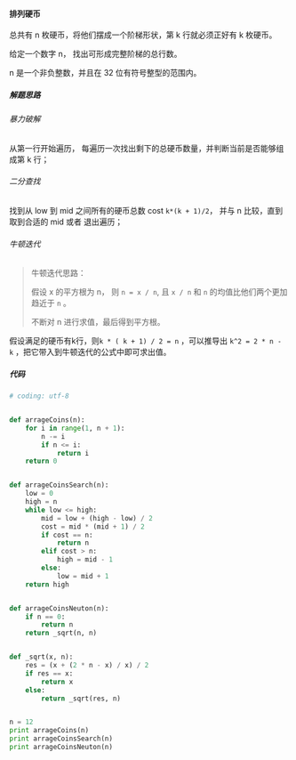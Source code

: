 #### 排列硬币

总共有 n 枚硬币，将他们摆成一个阶梯形状，第 k 行就必须正好有 k 枚硬币。

给定一个数字 n， 找出可形成完整阶梯的总行数。

n 是一个非负整数，并且在 32 位有符号整型的范围内。



##### 解题思路

###### 暴力破解

从第一行开始遍历， 每遍历一次找出剩下的总硬币数量，并判断当前是否能够组成第 k 行；



###### 二分查找

找到从 low 到 mid 之间所有的硬币总数 cost  `k*(k + 1)/2`， 并与 n 比较，直到取到合适的 mid 或者 退出遍历；



###### 牛顿迭代

> 牛顿迭代思路：
>
> 假设 x 的平方根为 n， 则 `n = x / n`,  且 `x / n`  和 `n` 的均值比他们两个更加趋近于 `n` 。
>
> 不断对 n 进行求值，最后得到平方根。

假设满足的硬币有k行，则`k * ( k + 1) / 2 = n`  ，可以推导出  `k^2 = 2 * n - k` ，把它带入到牛顿迭代的公式中即可求出值。



##### 代码

```python
# coding: utf-8


def arrageCoins(n):
    for i in range(1, n + 1):
        n -= i
        if n <= i:
            return i
    return 0


def arrageCoinsSearch(n):
    low = 0
    high = n
    while low <= high:
        mid = low + (high - low) / 2
        cost = mid * (mid + 1) / 2
        if cost == n:
            return n
        elif cost > n:
            high = mid - 1
        else:
            low = mid + 1
    return high


def arrageCoinsNeuton(n):
    if n == 0:
        return n
    return _sqrt(n, n)


def _sqrt(x, n):
    res = (x + (2 * n - x) / x) / 2
    if res == x:
        return x
    else:
        return _sqrt(res, n)


n = 12
print arrageCoins(n)
print arrageCoinsSearch(n)
print arrageCoinsNeuton(n)

```

